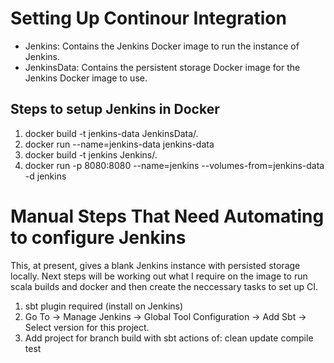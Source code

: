 # Setting Up Continour Integration
- Jenkins: Contains the Jenkins Docker image to run the instance of Jenkins. 
- JenkinsData: Contains the persistent storage Docker image for the Jenkins Docker image to use. 

## Steps to setup Jenkins in Docker
1. docker build -t jenkins-data JenkinsData/.
2. docker run --name=jenkins-data jenkins-data
3. docker build -t jenkins Jenkins/.
4. docker run -p 8080:8080 --name=jenkins --volumes-from=jenkins-data -d jenkins

# Manual Steps That Need Automating to configure Jenkins
This, at present, gives a blank Jenkins instance with persisted storage locally. Next steps will be working out what I require on the image to run scala builds and docker and then create the neccessary tasks to set up CI. 

1. sbt plugin required (install on Jenkins)
2. Go To -> Manage Jenkins -> Global Tool Configuration -> Add Sbt -> Select version for this project.
3. Add project for branch build with sbt actions of: clean update compile test



